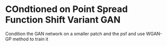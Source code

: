 # COndtioned on Point Spread Function Shift Variant GAN
Condition the GAN network on a smaller patch and the psf and use WGAN-GP method to train it

